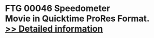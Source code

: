 # FTG 00046 Speedometer<br />Movie in Quicktime ProRes Format.<br />[>> Detailed information](https://secure.shareit.com/shareit/product.html?productid=300618428&affiliateid=200057808)